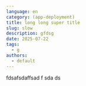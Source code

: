 ```yaml
---
language: en
category: (app-deployment)
title: long long super title
slug: slow
description: gfdsg
date: 2025-07-22
tags:
  - g
authors:
  - default
---
```

fdsafsdaffsad f sda ds
